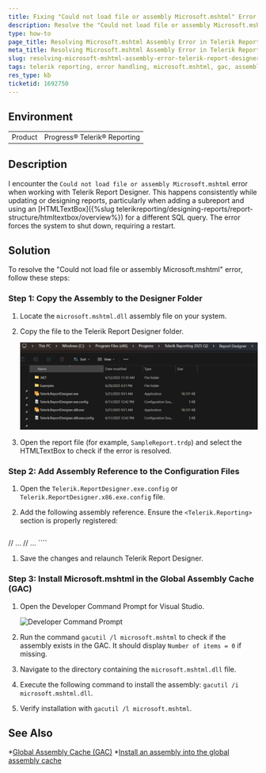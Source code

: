```yaml
---
title: Fixing "Could not load file or assembly Microsoft.mshtml" Error
description: Resolve the "Could not load file or assembly Microsoft.mshtml" error encountered in Telerik Report Designer when designing reports.
type: how-to
page_title: Resolving Microsoft.mshtml Assembly Error in Telerik Report Designer
meta_title: Resolving Microsoft.mshtml Assembly Error in Telerik Report Designer
slug: resolving-microsoft-mshtml-assembly-error-telerik-report-designer
tags: telerik reporting, error handling, microsoft.mshtml, gac, assembly references
res_type: kb
ticketid: 1692750
---
```


## Environment

<table>
    <tbody>
        <tr>
            <td>Product</td>
            <td>Progress® Telerik® Reporting</td>
        </tr>
    </tbody>
</table>

## Description

I encounter the `Could not load file or assembly Microsoft.mshtml` error when working with Telerik Report Designer. This happens consistently while updating or designing reports, particularly when adding a subreport and using an [HTMLTextBox]({%slug telerikreporting/designing-reports/report-structure/htmltextbox/overview%}) for a different SQL query. The error forces the system to shut down, requiring a restart.

## Solution

To resolve the "Could not load file or assembly Microsoft.mshtml" error, follow these steps:

### Step 1: Copy the Assembly to the Designer Folder

1. Locate the `microsoft.mshtml.dll` assembly file on your system.
1. Copy the file to the Telerik Report Designer folder.

    ![Telerik Report Designer folder](images/TelerikReportDesignerFolder.png)

1. Open the report file (for example, `SampleReport.trdp`) and select the HTMLTextBox to check if the error is resolved.

### Step 2: Add Assembly Reference to the Configuration Files

1. Open the `Telerik.ReportDesigner.exe.config` or `Telerik.ReportDesigner.x86.exe.config` file.
1. Add the following assembly reference. Ensure the `<Telerik.Reporting>` section is properly registered:

	````XML
<configuration>
		<configSections>
			<section name="Telerik.Reporting" type="Telerik.Reporting.Configuration.ReportingConfigurationSection, Telerik.Reporting"
					allowLocation="true" allowDefinition="Everywhere"/>
		</configSections>
		// ...
		<Telerik.Reporting>
			<AssemblyReferences>
				<add name="Microsoft.mshtml" version="7.0.3300.0" />
			</AssemblyReferences>
		</Telerik.Reporting>
		// ...
````


1. Save the changes and relaunch Telerik Report Designer.

### Step 3: Install Microsoft.mshtml in the Global Assembly Cache (GAC)

1. Open the Developer Command Prompt for Visual Studio.

	![Developer Command Prompt](images/DeveloperCommandPrompt.png)

1. Run the command `gacutil /l microsoft.mshtml` to check if the assembly exists in the GAC. It should display `Number of items = 0` if missing.
1. Navigate to the directory containing the `microsoft.mshtml.dll` file.
1. Execute the following command to install the assembly: `gacutil /i microsoft.mshtml.dll`.
1. Verify installation with `gacutil /l microsoft.mshtml`.

## See Also

*[Global Assembly Cache (GAC)](https://learn.microsoft.com/en-us/dotnet/framework/app-domains/gac)
*[Install an assembly into the global assembly cache](https://learn.microsoft.com/en-us/dotnet/framework/app-domains/install-assembly-into-gac)
